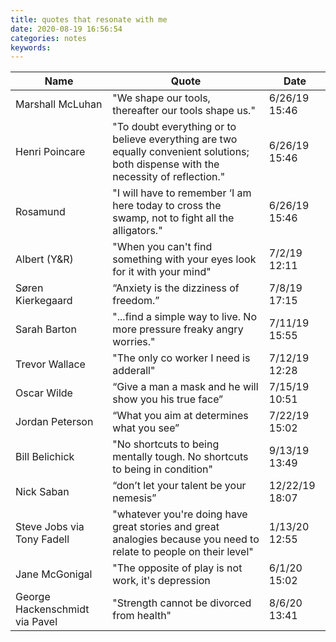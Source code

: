 ```yaml
---
title: quotes that resonate with me
date: 2020-08-19 16:56:54
categories: notes
keywords:
---
```


| Name                           | Quote                                                                                                                                | Date           |
|--------------------------------|--------------------------------------------------------------------------------------------------------------------------------------|----------------|
| Marshall McLuhan               | "We shape our tools, thereafter our tools shape us."                                                                                 | 6/26/19 15:46  |
| Henri Poincare                 | "To doubt everything or to believe everything are two equally convenient solutions; both dispense with the necessity of reflection." | 6/26/19 15:46  |
| Rosamund                       | "I will have to remember ‘I am here today to cross the swamp, not to fight all the alligators."                                      | 6/26/19 15:46  |
| Albert (Y&R)                   | "When you can't find something with your eyes look for it with your mind"                                                            | 7/2/19 12:11   |
| Søren Kierkegaard              | “Anxiety is the dizziness of freedom.”                                                                                               | 7/8/19 17:15   |
| Sarah Barton                   | "...find a simple way to live. No more pressure freaky angry worries."                                                               | 7/11/19 15:55  |
| Trevor Wallace                 | "The only co worker I need is adderall"                                                                                              | 7/12/19 12:28  |
| Oscar Wilde                    | “Give a man a mask and he will show you his true face”                                                                               | 7/15/19 10:51  |
| Jordan Peterson                | “What you aim at determines what you see”                                                                                            | 7/22/19 15:02  |
| Bill Belichick                 | "No shortcuts to being mentally tough. No shortcuts to being in condition"                                                           | 9/13/19 13:49  |
| Nick Saban                     | “don’t let your talent be your nemesis”                                                                                              | 12/22/19 18:07 |
| Steve Jobs via Tony Fadell     | "whatever you're doing have great stories and great analogies because you need to relate to people on their   level"                 | 1/13/20 12:55  |
| Jane McGonigal                 | "The opposite of play is not work, it's depression                                                                                   | 6/1/20 15:02   |
| George Hackenschmidt via Pavel | "Strength cannot be divorced from health"                                                                                            | 8/6/20 13:41   
